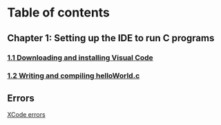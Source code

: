 # Table of contents

## Chapter 1: Setting up the IDE to run C programs

### [1.1 Downloading and installing Visual Code](/doc/1-1-downloading-and-installing-visual-code.md)

### [1.2 Writing and compiling helloWorld.c](/doc/1-2-writing-and-compiling-helloWorld.md)

## Errors
[XCode errors](/doc/1-1-downloading-and-installing-visual-code.md#common-errors)

